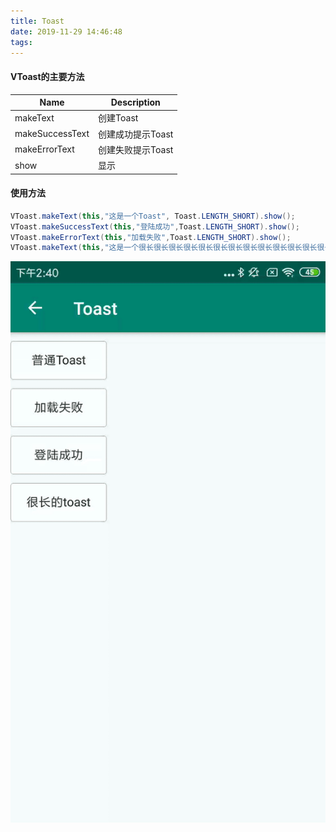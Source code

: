 ```yaml
---
title: Toast
date: 2019-11-29 14:46:48
tags:
---
```

#### VToast的主要方法

| Name            | Description       |
| --------------- | ----------------- |
| makeText        | 创建Toast         |
| makeSuccessText | 创建成功提示Toast |
| makeErrorText   | 创建失败提示Toast |
| show            | 显示              |

#### 使用方法

```java
VToast.makeText(this,"这是一个Toast", Toast.LENGTH_SHORT).show();
VToast.makeSuccessText(this,"登陆成功",Toast.LENGTH_SHORT).show();
VToast.makeErrorText(this,"加载失败",Toast.LENGTH_SHORT).show();
VToast.makeText(this,"这是一个很长很长很长很长很长很长很长很长很长很长很长很长很长很长很长很长很长很长很长很长的Toast",Toast.LENGTH_SHORT).show();
```

![Toast](images/toast.gif)